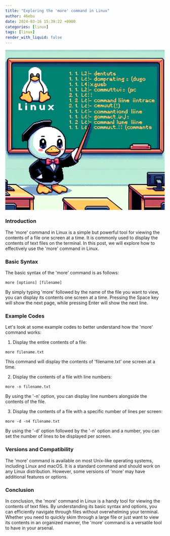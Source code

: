 ```yaml
---
title: "Exploring the 'more' command in Linux"
author: 46ebu
date: 2024-03-16 15:39:22 +0900
categories: [linux]
tags: [linux]
render_with_liquid: false
---
```


![Intro](/assets/img/post/linux.png)
### Introduction
The 'more' command in Linux is a simple but powerful tool for viewing the contents of a file one screen at a time. It is commonly used to display the contents of text files on the terminal. In this post, we will explore how to effectively use the 'more' command in Linux.

### Basic Syntax
The basic syntax of the 'more' command is as follows:
```
more [options] [filename]
```
By simply typing 'more' followed by the name of the file you want to view, you can display its contents one screen at a time. Pressing the Space key will show the next page, while pressing Enter will show the next line.

### Example Codes
Let's look at some example codes to better understand how the 'more' command works:

1. Display the entire contents of a file:
```
more filename.txt
```
This command will display the contents of 'filename.txt' one screen at a time.

2. Display the contents of a file with line numbers:
```
more -n filename.txt
```
By using the '-n' option, you can display line numbers alongside the contents of the file.

3. Display the contents of a file with a specific number of lines per screen:
```
more -d -n4 filename.txt
```
By using the '-d' option followed by the '-n' option and a number, you can set the number of lines to be displayed per screen.

### Versions and Compatibility
The 'more' command is available on most Unix-like operating systems, including Linux and macOS. It is a standard command and should work on any Linux distribution. However, some versions of 'more' may have additional features or options.

### Conclusion
In conclusion, the 'more' command in Linux is a handy tool for viewing the contents of text files. By understanding its basic syntax and options, you can efficiently navigate through files without overwhelming your terminal. Whether you need to quickly skim through a large file or just want to view its contents in an organized manner, the 'more' command is a versatile tool to have in your arsenal.